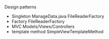 Design patterns 
- Singleton 
    ManageData.java
    FileReaderFactory
- Factory
    FileReaderFactory
- MVC
    Models/Views/Controllers
- template method
    SimpleViewTemplateMethod